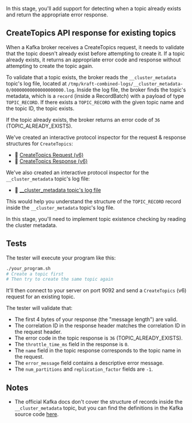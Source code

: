 In this stage, you'll add support for detecting when a topic already exists and return the appropriate error response.

## CreateTopics API response for existing topics

When a Kafka broker receives a CreateTopics request, it needs to validate that the topic doesn't already exist before attempting to create it. If a topic already exists, it returns an appropriate error code and response without attempting to create the topic again.

To validate that a topic exists, the broker reads the `__cluster_metadata` topic's log file, located at `/tmp/kraft-combined-logs/__cluster_metadata-0/00000000000000000000.log`. Inside the log file, the broker finds the topic's metadata, which is a `record` (inside a RecordBatch) with a payload of type `TOPIC_RECORD`. If there exists a `TOPIC_RECORD` with the given topic name and the topic ID, the topic exists.

If the topic already exists, the broker returns an error code of `36` (TOPIC_ALREADY_EXISTS).

We've created an interactive protocol inspector for the request & response structures for `CreateTopics`:

- 🔎 [CreateTopics Request (v6)](https://binspec.org/kafka-createtopics-request-v6)
- 🔎 [CreateTopics Response (v6)](https://binspec.org/kafka-createtopics-response-v6)

We've also created an interactive protocol inspector for the `__cluster_metadata` topic's log file:
- 🔎 [__cluster_metadata topic's log file](https://binspec.org/kafka-cluster-metadata)

This would help you understand the structure of the `TOPIC_RECORD` record inside the `__cluster_metadata` topic's log file.

In this stage, you'll need to implement topic existence checking by reading the cluster metadata.

## Tests

The tester will execute your program like this:

```bash
./your_program.sh
# Create a topic first
# Then try to create the same topic again
```

It'll then connect to your server on port 9092 and send a `CreateTopics` (v6) request for an existing topic.

The tester will validate that:

- The first 4 bytes of your response (the "message length") are valid.
- The correlation ID in the response header matches the correlation ID in the request header.
- The error code in the topic response is `36` (TOPIC_ALREADY_EXISTS).
- The `throttle_time_ms` field in the response is `0`.
- The `name` field in the topic response corresponds to the topic name in the request.
- The `error_message` field contains a descriptive error message.
- The `num_partitions` and `replication_factor` fields are `-1`.

## Notes

- The official Kafka docs don't cover the structure of records inside the `__cluster_metadata` topic, but you can find the definitions in the Kafka source code [here](https://github.com/apache/kafka/tree/trunk/metadata/src/main/resources/common/metadata).